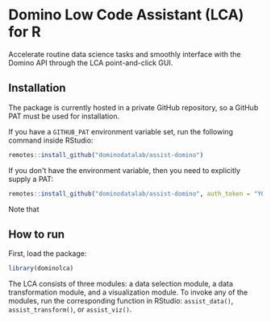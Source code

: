 # Domino Low Code Assistant (LCA) for R

Accelerate routine data science tasks and smoothly interface with the Domino API through the LCA point-and-click GUI.

## Installation

The package is currently hosted in a private GitHub repository, so a GitHub PAT must be used for installation.

If you have a `GITHUB_PAT` environment variable set, run the following command inside RStudio:

```r
remotes::install_github("dominodatalab/assist-domino")
```

If you don't have the environment variable, then you need to explicitly supply a PAT:

```r
remotes::install_github("dominodatalab/assist-domino", auth_token = "YOUR_GITHUB_PAT")
```

Note that 

## How to run

First, load the package:

```r
library(dominolca)
```

The LCA consists of three modules: a data selection module, a data transformation module, and a visualization module. To invoke any of the modules, run the corresponding function in RStudio: `assist_data()`, `assist_transform()`, or `assist_viz()`.
